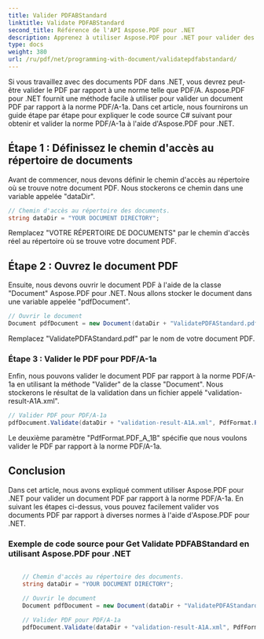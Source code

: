 ```yaml
---
title: Valider PDFABStandard
linktitle: Validate PDFABStandard
second_title: Référence de l'API Aspose.PDF pour .NET
description: Apprenez à utiliser Aspose.PDF pour .NET pour valider des documents PDF par rapport au PDFABStandard avec notre guide étape par étape et notre exemple de code.
type: docs
weight: 380
url: /ru/pdf/net/programming-with-document/validatepdfabstandard/
---
```

Si vous travaillez avec des documents PDF dans .NET, vous devrez peut-être valider le PDF par rapport à une norme telle que PDF/A. Aspose.PDF pour .NET fournit une méthode facile à utiliser pour valider un document PDF par rapport à la norme PDF/A-1a. Dans cet article, nous fournirons un guide étape par étape pour expliquer le code source C# suivant pour obtenir et valider la norme PDF/A-1a à l'aide d'Aspose.PDF pour .NET.

## Étape 1 : Définissez le chemin d'accès au répertoire de documents

Avant de commencer, nous devons définir le chemin d'accès au répertoire où se trouve notre document PDF. Nous stockerons ce chemin dans une variable appelée "dataDir".

```csharp
// Chemin d'accès au répertoire des documents.
string dataDir = "YOUR DOCUMENT DIRECTORY";
```

Remplacez "VOTRE RÉPERTOIRE DE DOCUMENTS" par le chemin d'accès réel au répertoire où se trouve votre document PDF.

## Étape 2 : Ouvrez le document PDF

Ensuite, nous devons ouvrir le document PDF à l'aide de la classe "Document" Aspose.PDF pour .NET. Nous allons stocker le document dans une variable appelée "pdfDocument".

```csharp
// Ouvrir le document
Document pdfDocument = new Document(dataDir + "ValidatePDFAStandard.pdf");
```

Remplacez "ValidatePDFAStandard.pdf" par le nom de votre document PDF.

### Étape 3 : Valider le PDF pour PDF/A-1a

Enfin, nous pouvons valider le document PDF par rapport à la norme PDF/A-1a en utilisant la méthode "Valider" de la classe "Document". Nous stockerons le résultat de la validation dans un fichier appelé "validation-result-A1A.xml".

```csharp
// Valider PDF pour PDF/A-1a
pdfDocument.Validate(dataDir + "validation-result-A1A.xml", PdfFormat.PDF_A_1B);
```

Le deuxième paramètre "PdfFormat.PDF_A_1B" spécifie que nous voulons valider le PDF par rapport à la norme PDF/A-1a.

## Conclusion

Dans cet article, nous avons expliqué comment utiliser Aspose.PDF pour .NET pour valider un document PDF par rapport à la norme PDF/A-1a. En suivant les étapes ci-dessus, vous pouvez facilement valider vos documents PDF par rapport à diverses normes à l'aide d'Aspose.PDF pour .NET.

### Exemple de code source pour Get Validate PDFABStandard en utilisant Aspose.PDF pour .NET

```csharp

	// Chemin d'accès au répertoire des documents.
	string dataDir = "YOUR DOCUMENT DIRECTORY";

	// Ouvrir le document
	Document pdfDocument = new Document(dataDir + "ValidatePDFAStandard.pdf");

	// Valider PDF pour PDF/A-1a
	pdfDocument.Validate(dataDir + "validation-result-A1A.xml", PdfFormat.PDF_A_1B);
	
```
